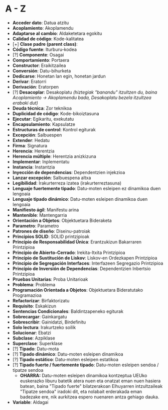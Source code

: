 # A - Z

* **Acceder dato**: Datua atzitu
* **Acoplamiento**: Akoplamendu
* **Adaptarse al cambio**: Aldaketetara egokitu
* **Calidad de código**: Kode-kalitatea
* [+] **Clase padre (parent class)**:
* **Código fuente**: Iturburu-kodea
* [?] **Componente**: Osagai
* **Comportamiento**: Portaera
* **Constructor**: Eraikitzailea
* **Conversión**: Datu-bihurketa
* **Dedicarse**: Honetan lan egin, honetan jardun
* **Derivar**: Eratorri
* **Derivación**: Eratorpen
* [?] **Desacoplar**: Desakoplatu *(hiztegiak "banandu" itzultzen du, baina Acoplamiento -> Akoplamendu bada,  Desakoplatu bezela itzultzea erabaki dut)* 
* **Deuda técnica**: Zor teknikoa
* **Duplicidad de código**: Kode-bikoiztasuna
* **Ejecutar**: Egikaritu, exekutatu
* **Encapsulamiento**: Kapsulatze
* **Estructuras de control**: Kontrol egiturak
* **Excepción**: Salbuespen
* **Extender**: Hedatu
* **Firma**: Signatura
* **Herencia**: Herentzia
* **Herencia múltiple**: Herentzia anizkizuna
* **Implementar**: Inplementatu
* **Instancia**: Instantzia
* **Inyección de dependencias**: Dependentzien injekzioa
* **Lanzar excepción**: Salbuespena altxa
* **Legibilidad**: Irakurterreza izatea (irakurterreztasuna)
* **Lenguaje fuertemente tipado**: Datu-moten esleipen ez dinamikoa duen lengoaia
* **Lenguaje tipado dinámico**: Datu-moten esleipen dinamikoa duen lengoaia
* **Manifiesto ágil**: Manifestu arina
* **Mantenible**: Mantengarria
* **Orientación a Objetos**: Objektuetara Bideraketa
* **Parametro**: Parametro
* **Patrones de diseño**: Diseinu-patroiak
* **Principios SOLID**: SOLID printzipioak
* **Principio de Responsabilidad Única**: Erantzukizun Bakarraren Printzipioa
* **Principio de Abierto-Cerrado**: Irekita-Itxita Printzipioa
* **Principio de Sustitución de Liskov**: Liskov-en Ordezkapen Printzipioa
* **Principio de Segregación Interfaces**: Interfazeen Segregazio Printzipioa
* **Principio de Inversión de Dependencias**: Dependentzien Inbertsio Printzipioa  
* **Pruebas Unitarias**: Proba Unitarioak
* **Problema**: Problema
* **Programación Orientada a Objetos**: Objektuetara Bideratutako Programazioa
* **Refactorizar**: Birfaktorizatu
* **Requisito**: Eskakizun
* **Sentencias Condicionales**: Baldintzapeneko egiturak
* **Sobrecargar**: Gainkargatu
* **Sobrescribir**: Gainidatzi, Birdefinitu
* **Solo lectura**: Irakurtzeko soilik
* **Solucionar**: Ebatzi
* **Subclase**: Azpiklase
* **Superclase**: Superklase
* [?] **Tipado**: Datu-mota
* [?] **Tipado dinámico**: Datu-moten esleipen dinamikoa
* [?] **Tipado estático**: Datu-moten esleipen estatikoa
* [?] **Tipado fuerte / fuertemente tipado**: Datu-moten esleipen sendoa / tipatze sendoa
  * **OHARRA:** Datu-moten esleipen dinamikoa kontzeptua UEUko euskerazko liburu batetik atera nuen eta onatzat eman nuen hasiera batean, baina "Tipado fuerte" bilatzerakoan Elhuyarren intzultzaileak "Tipatze sendoa" iradoki dit, eta nolabait erderakada eman badezake ere, nik aurkitzea espero nuenaren antza gehiago dauka.
* **Variable**: Aldagai
